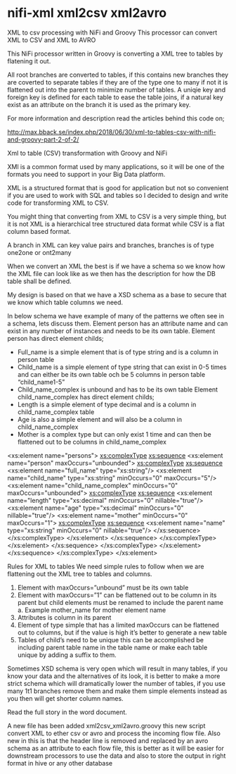 # nifi-xml xml2csv xml2avro
XML to csv processing with NiFi and Groovy
This processor can convert XML to CSV and XML to AVRO

This NiFi processor written in Groovy is converting a XML tree to tables by flatening it out.

All root branches are converted to tables, if this contains new branches they are coverted to separate tables if they are of the type one to many if not it is flattened out into the parent to minimize number of tables.
A uniqie key and foreign key is defined for each table to ease the table joins, if a natural key exist as an attribute on the branch it is used as the primary key.

For more information and description read the articles behind this code on;

http://max.bback.se/index.php/2018/06/30/xml-to-tables-csv-with-nifi-and-groovy-part-2-of-2/


Xml to table (CSV) transformation with Groovy and NiFi

XMl is a common format used by many applications, so it will be one of the formats you need to support in your Big Data platform.


XML is a structured format that is good for application but not so convenient if you are used to work with SQL and tables so I decided to design and write code for transforming XML to CSV.

You might thing that converting from XML to CSV is a very simple thing, but it is not XML is a hierarchical tree structured data format while CSV is a flat column based format.

A branch in XML can key value pairs and branches, branches is of type one2one or ont2many

When we convert an XML the best is if we have a schema so we know  how the XML file can look like as we then has the description for how the DB table shall be defined.

My design is based on that we have a XSD schema as a base to secure that we know which table columns we need.

In below schema we have example of many of the patterns we often see in a schema, lets discuss them.
Element person has an attribute name and can exist in any number of instances and needs to be its own table.
Element person has direct element childs;
-	Full_name is a simple element that is of type string and is a column in person table
-	Child_name is a simple element of type string that can exist in 0-5 times and can either be its own table och be 5 columns in person table “child_name1-5”
-	Child_name_complex is unbound and has to be its own table
Element child_name_complex has direct element childs;
-	Length is a simple element of type decimal and is a column in child_name_complex table
-	Age is also a simple element and will also be a column in child_name_complex
-	Mother is a complex type but can only exist 1 time and can then be flattened out to be columns in child_name_complex

<xs:element name="persons">
  <xs:complexType>
    <xs:sequence>
      <xs:element name="person" maxOccurs="unbounded">
        <xs:complexType>
          <xs:sequence>
            <xs:element name="full_name" type="xs:string"/>
            <xs:element name="child_name" type="xs:string" minOccurs="0" maxOccurs="5"/>
            <xs:element name="child_name_complex" minOccurs="0" maxOccurs="unbounded">
              <xs:complexType>
                <xs:sequence>
                  <xs:element name="length" type="xs:decimal" minOccurs="0" nillable="true"/>
                  <xs:element name="age" type="xs:decimal" minOccurs="0" nillable="true"/>
                  <xs:element name="mother" minOccurs="0" maxOccurs="1">
                    <xs:complexType>
                      <xs:sequence>
                        <xs:element name="name" type="xs:string" minOccurs="0" nillable="true"/>
                      </xs:sequence>
                    </xs:complexType>
                  </xs:element>
                </xs:sequence>
              </xs:complexType>
            </xs:element>
          </xs:sequence>
        </xs:complexType>
      </xs:element>
    </xs:sequence>
  </xs:complexType>
</xs:element>

Rules for XML to tables
We need simple rules to follow when we are flattening out the XML tree to tables and columns.

1.	Element with maxOccurs=”unbound” must be its own table
2.	Element with maxOccurs=”1” can be flattened out to be column in its parent but child elements must be renamed to include the parent name
a.	Example mother_name for mother element name
3.	Attributes is column in its parent
4.	Element of type simple that has a limited maxOccurs can be flattened out to columns, but if the value is high it’s better to generate a new table
5.	Tables of child’s need to be unique this can be accomplished be including parent table name in the table name or make each table unique by adding a suffix to them.


Sometimes XSD schema is very open which will result in many tables, if you know your data and the alternatives of its look, it is better to make a more strict schema which will dramatically lower the number of tables, if you use many  1t1 branches remove them and make them simple elements instead as you then will get shorter column names.

Read the full story in the word document.


A new file has been added xml2csv_xml2avro.groovy this new script convert XML to ether csv or avro and process the incoming flow file.
Also new in this is that the header line is removed and replaced by an avro schema as an attribute to each flow file, this is better as it will be easier for downstream processors to use the data and also to store the output in right format in hive or any other database
